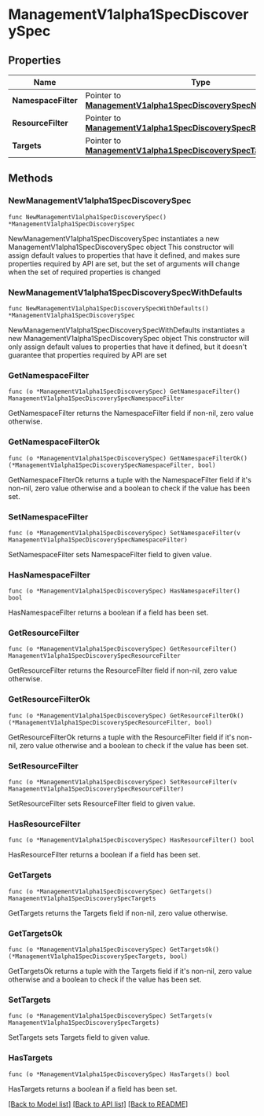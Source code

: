 # ManagementV1alpha1SpecDiscoverySpec

## Properties

Name | Type | Description | Notes
------------ | ------------- | ------------- | -------------
**NamespaceFilter** | Pointer to [**ManagementV1alpha1SpecDiscoverySpecNamespaceFilter**](ManagementV1alpha1SpecDiscoverySpecNamespaceFilter.md) |  | [optional] 
**ResourceFilter** | Pointer to [**ManagementV1alpha1SpecDiscoverySpecResourceFilter**](ManagementV1alpha1SpecDiscoverySpecResourceFilter.md) |  | [optional] 
**Targets** | Pointer to [**ManagementV1alpha1SpecDiscoverySpecTargets**](ManagementV1alpha1SpecDiscoverySpecTargets.md) |  | [optional] 

## Methods

### NewManagementV1alpha1SpecDiscoverySpec

`func NewManagementV1alpha1SpecDiscoverySpec() *ManagementV1alpha1SpecDiscoverySpec`

NewManagementV1alpha1SpecDiscoverySpec instantiates a new ManagementV1alpha1SpecDiscoverySpec object
This constructor will assign default values to properties that have it defined,
and makes sure properties required by API are set, but the set of arguments
will change when the set of required properties is changed

### NewManagementV1alpha1SpecDiscoverySpecWithDefaults

`func NewManagementV1alpha1SpecDiscoverySpecWithDefaults() *ManagementV1alpha1SpecDiscoverySpec`

NewManagementV1alpha1SpecDiscoverySpecWithDefaults instantiates a new ManagementV1alpha1SpecDiscoverySpec object
This constructor will only assign default values to properties that have it defined,
but it doesn't guarantee that properties required by API are set

### GetNamespaceFilter

`func (o *ManagementV1alpha1SpecDiscoverySpec) GetNamespaceFilter() ManagementV1alpha1SpecDiscoverySpecNamespaceFilter`

GetNamespaceFilter returns the NamespaceFilter field if non-nil, zero value otherwise.

### GetNamespaceFilterOk

`func (o *ManagementV1alpha1SpecDiscoverySpec) GetNamespaceFilterOk() (*ManagementV1alpha1SpecDiscoverySpecNamespaceFilter, bool)`

GetNamespaceFilterOk returns a tuple with the NamespaceFilter field if it's non-nil, zero value otherwise
and a boolean to check if the value has been set.

### SetNamespaceFilter

`func (o *ManagementV1alpha1SpecDiscoverySpec) SetNamespaceFilter(v ManagementV1alpha1SpecDiscoverySpecNamespaceFilter)`

SetNamespaceFilter sets NamespaceFilter field to given value.

### HasNamespaceFilter

`func (o *ManagementV1alpha1SpecDiscoverySpec) HasNamespaceFilter() bool`

HasNamespaceFilter returns a boolean if a field has been set.

### GetResourceFilter

`func (o *ManagementV1alpha1SpecDiscoverySpec) GetResourceFilter() ManagementV1alpha1SpecDiscoverySpecResourceFilter`

GetResourceFilter returns the ResourceFilter field if non-nil, zero value otherwise.

### GetResourceFilterOk

`func (o *ManagementV1alpha1SpecDiscoverySpec) GetResourceFilterOk() (*ManagementV1alpha1SpecDiscoverySpecResourceFilter, bool)`

GetResourceFilterOk returns a tuple with the ResourceFilter field if it's non-nil, zero value otherwise
and a boolean to check if the value has been set.

### SetResourceFilter

`func (o *ManagementV1alpha1SpecDiscoverySpec) SetResourceFilter(v ManagementV1alpha1SpecDiscoverySpecResourceFilter)`

SetResourceFilter sets ResourceFilter field to given value.

### HasResourceFilter

`func (o *ManagementV1alpha1SpecDiscoverySpec) HasResourceFilter() bool`

HasResourceFilter returns a boolean if a field has been set.

### GetTargets

`func (o *ManagementV1alpha1SpecDiscoverySpec) GetTargets() ManagementV1alpha1SpecDiscoverySpecTargets`

GetTargets returns the Targets field if non-nil, zero value otherwise.

### GetTargetsOk

`func (o *ManagementV1alpha1SpecDiscoverySpec) GetTargetsOk() (*ManagementV1alpha1SpecDiscoverySpecTargets, bool)`

GetTargetsOk returns a tuple with the Targets field if it's non-nil, zero value otherwise
and a boolean to check if the value has been set.

### SetTargets

`func (o *ManagementV1alpha1SpecDiscoverySpec) SetTargets(v ManagementV1alpha1SpecDiscoverySpecTargets)`

SetTargets sets Targets field to given value.

### HasTargets

`func (o *ManagementV1alpha1SpecDiscoverySpec) HasTargets() bool`

HasTargets returns a boolean if a field has been set.


[[Back to Model list]](../README.md#documentation-for-models) [[Back to API list]](../README.md#documentation-for-api-endpoints) [[Back to README]](../README.md)


